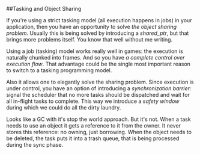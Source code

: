 
##Tasking and Object Sharing

  If you're using a strict tasking model (all execution happens in jobs) in your 
  application, then you have an opportunity to solve *the object sharing problem*.
  Usually this is being solved by introducing a *shared_ptr*, but that brings
  more problems itself. You know that well without me writing.

  Using a job (tasking) model works really well in games: the execution is naturally 
  chunked into frames. And so you have *a complete control over execution flow*.
  That advantage could be the single most important reason to switch to a tasking 
  programming model.

  Also it allows one to elegantly solve the sharing problem. Since execution is under
  control, you have an option of introducing a *synchronization barrier:* signal
  the scheduler that no more tasks should be dispatched and wait for all in-flight tasks
  to complete. This way we introduce a *safety window* during which we could do all
  the dirty laundry. 
  
  Looks like a GC with it's stop the world approach. But it's not. When a task needs
  to use an object it gets a reference to it from the owner. It never stores this
  reference: no owning, just borrowing. When the object needs to be deleted, the task 
  puts it into a trash queue, that is being processed during the sync phase.


